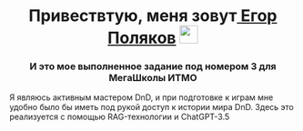 <h1 align="center">Привествтую, меня зовут<a href="https://daniilshat.ru/" target="_blank"> Егор Поляков</a> 
<img src="https://github.com/blackcater/blackcater/raw/main/images/Hi.gif" height="32"/></h1>
<h3 align="center">И это мое выполненное задание под номером 3 для МегаШколы ИТМО</h3>
 
Я являюсь активным мастером DnD, и при подготовке к играм мне удобно было бы иметь под рукой доступ к истории мира DnD. Здесь это реализуется с помощью RAG-технологии и ChatGPT-3.5